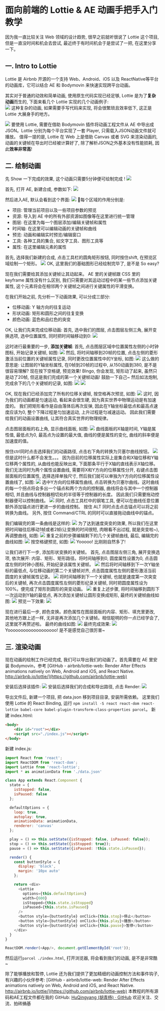 # 面向前端的 Lottie & AE 动画手把手入门教学
因为我一直比较关注 Web 领域的设计趋势, 很早之前就听很说了 Lottie 这个项目, 但是一直没时间和机会去尝试, 最近终于有时间机会于是尝试了一把, 在这里分享一下。

## 一. Intro to Lottie
Lottie 是 Airbnb 开源的一个支持 Web、Android、iOS 以及 ReactNative等平台的动画库，它可以结合 AE 和 Bodymovin 来快速实现跨平台动画。

其实对于普通的动效和简单动画, 使用原生代码实现已经足够, Lottie 是为了**复杂动画**而生的, 下面来看几个 Lottie 实现的几个动画例子:  
![](pic/1%20VYA3Hx-eO7qDCr0ONlIlhQ.gif)
这种复杂的动画, 如果需要手写代码来实现, 将会很繁琐且效率低下, 这正是 Lottie 大展身手的地方。

![](pic/v2-0e4e99fb36b64d2241966fa96deadb51_r.jpg)
要使用 Lottie, 需要在借助 Bodymovin 插件将动画工程文件从 AE 中导出成 JSON。Lottie 分别为每个平台实现了一套 Player, 只需载入JSON动画文件就可播放。
值得一提的是, Lottie 在 Web 上是借助 Canvas 或者 SVG 来渲染动画的,  动画的关键帧在导出时已经被计算好了, 除了解析JSON之外基本没有性能损耗, 因此**效率非常高**!

## 二. 绘制动画
先 Show 一下完成的效果, 这个动画只需要5分钟便可绘制完成 !
![](pic/%E5%90%88%E6%88%90-1.gif)

首先, 打开 AE, 新建合成, 参数如下:
![](pic/DDAF8800-9F4B-4F03-963B-B8619E53A967.png)

然后进入AE, 默认会看到这个界面:
![](pic/B1FBA8BC-41CE-4A61-A20C-5BD60BDEFFD0.png)
每个区域的作用分别是:
* 项目: 管理当前项目以及一些项目参数的预览
* 资源: 导入到 AE 中的所有外部资源如图像等在这里进行统一管理
* 图层: 在这里为每一个图层添加/编辑关键帧和属性
* 时间轴: 在这里可以编辑动画的关键帧和曲线
* 预览: 动画和编辑实时预览/编辑窗口
* 工具: 各种工具的集合, 如文字工具、图形工具等
* 属性: 在这里编辑元素的属性

首先, 选择我们新建的合成, 点击工具栏的圆角矩形按钮, 同时按住shift, 在预览区域绘制一个矩形。 
![](pic/F69D1C99-584D-480E-A702-1C8EE1AE9583.png)
OK, 这里我们的基础图形已经绘制完毕了, 是不是 So easy? 

现在我们需要给其添加关键帧让其动起来。 AE 里的关键帧跟 CSS 里的 keyframe 属性没有什么区别, 我们只需要对其运动过程中的某一些节点添加关键属性, 这个元素将会在相邻两个关键帧之间进行关键属性的平滑变换。

在我们开始之前, 先分析一下动画效果, 可以分成三部分: 
* 位移动画: Y 轴方向的往复运动
* 形状动画: 矩形和圆形之间的往复变换
* 颜色动画: 蓝色和品红色的突变

OK, 让我们先来完成位移动画:
首先, 选中我们的图层, 点击图层左侧三角, 展开变换选项, 选中位置属性, 同时把时间轴移动到0:
![](pic/7C5F4BA7-3C06-4AAC-98C3-A85C0BFB9A73.png)

这时进行最重要的一步, **添加关键帧**:
首先, 点击图层区域中位置属性左侧的小时钟图标, 开始记录关键帧, 如图:
![](pic/296B290D-68E3-419D-AF06-76DAEFA08457.png)
然后, 将时间轴移到20帧的位置,  点击左侧的菱形激活当前位置的关键帧属性记录, 同时更改位置属性中的Y坐标, 如图:
![](pic/04ACA68C-00A8-4C2D-A100-591AB5321249.png)
这么做的意思是: 让图层的Y轴坐标属性, 在0帧到20帧的过程中, 从150动画到380, 是不是很容易理解?
现在按下空格键, 预览效果! BIngo, 你会发现, 矩形动了起来, 虽然只是动了20帧, 但这是我们完成的第一个关键帧动画! 鼓励一下自己~
然后如法炮制, 完成余下的几个关键帧的记录, 如图:
![](pic/7F5FB292-14B0-42A9-A59D-DD526637DA95.png)
![](pic/DDA000F7-82F0-4FEA-A7FA-6A37581AD5C0.png)

OK, 现在我们已经添加完了所有的位移关键帧, 按空格再次预览, 如图:
![](pic/2018-04-11%2010_32_55.gif)
这时, 因为我们的动画都是匀速运动, 看起来会很生硬, 因为真实世界中物理运动是有加速度的。 我们把矩形看作是自由落体后再次反弹, 因此在Y轴坐标最低点和最高点速度应该为0, 整个下降过程是匀加速运动, 上升过程是匀减速运动。 因此我们需要给我们的动画设置曲线, 让其符合真实世界的物理规律。

点击图层面板的右上角, 显示曲线面板, 如图:
![](pic/942E0CFC-436D-4327-99F5-2E9B7FC011CF.png)
曲线面板的X轴是时间, Y轴是属性值, 最低点为0, 最高点为设置的最大值, 曲线的便是属性的变化, 曲线的斜率便是加速度的值。

按住ctrl同时点击选择我们的动画路径, 点击右下角的转换为贝塞尔曲线按钮。
![](pic/1A5C6A7C-C83D-4559-A8DF-3B1E1EB7B40E.png)
但是这时什么都不会发生。。。
因为目前的位移属性实际上是集合和X轴位移和Y轴位移两个属性的, 从曲线也能反映出来, 下面那条平行于X轴的直线表示X轴位移。我们无法同时为两个属性设置曲线, 需要将X和Y方向的位移属性分开, 右键点击图层面板的位置属性, 选择选择单独尺寸, 然后我们就可以单独为Y方向的位移属性设置曲线了, 如图:
![](pic/4DEF7ADF-951A-4434-A162-A76DCF5C9C84.png)
选中Y方向的位移属性曲线, 点击转换为贝塞尔曲线。这时曲线的每一个拐点将会多出一个锚点和两个方向的控制器, 曲线将会与其中一个控制器相切, 并且曲线与控制器相切处的半径等于控制器的长度。 因此我们只需要拖动控制器便可以控制曲线。
![](pic/95E98208-8BF6-4F65-9D51-C14F0704FB53.png)
同时, 点击工具栏中的钢笔工具, 便可以在曲线任意位置额外添加锚点进行更进一步的曲线控制。
按住 ALT 同时点击点击锚点可以将之前转换为曲线。
另外, 按住 Command/CTRL 的同时可以直接拖动曲线中的锚点。

我们编辑完的第一条曲线是这样的:
![](pic/CF9A4097-79E0-4C28-938B-4A7161305821.png)
为了达到速度突变的效果, 所以我们在这里把时间轴往后移动1帧或者2帧(让变换的时间很短, 肉眼看不出过程, 就是突变啦~), 再调整曲线, 如图:
![](pic/1ECF244A-6D60-4B46-9F6B-01FD16BFA67C.png)
重复之前的步骤编辑剩下的几个关键帧曲线, 最后, 编辑完的曲线如图:
![](pic/314BEF8E-293F-44F2-ACA9-B7433149C94C.png)
按空格键预览, 如图:
![](pic/2018-04-11%2010_56_49.gif)
Yooooo! 比刚刚自然多了!

让我们进行下一步, 添加形状变换的关键帧。
首先, 点击图层左侧三角, 展开变换选项, 依次展开: 内容、矩形、矩形路径。将时间轴移到0, 圆度属性设置为0, 点击圆度左侧的时钟小图标, 开始纪录该属性关键帧。
![](pic/6F4EDFD3-2B0E-4605-A497-C11D975F9C47.png)
然后将时间轴移到下一次Y轴坐标的最低点, 与位移动画的第二个关键帧对齐, 点击圆度属性左侧的菱形激活当前圆度的关键帧属性记录。
![](pic/14D1B149-1161-42A1-B236-ABFBC94FF8C0.png)
将时间轴移到下一个关键帧, 也就是速度第一次突变后的关键帧, 再次点击圆度属性左侧的菱形纪录关键帧, 同时把圆度属性设为100%。便完成了矩形到圆形的突变动画。
![](pic/A50C0B78-4F2F-4742-BCFA-6B5623DC4AA3.png)
重复上述步骤, 将时间轴移到圆形下一次运动到Y轴的最低点, 再次添加关键帧让圆形变换成矩形, 最终的关键帧曲线如图:
![](pic/7829154D-FCCF-4D3F-B590-DFEEB34DD059.png)
预览一下效果:
![](pic/2018-04-11%2011_08_48.gif)

现在进行最后一步, 颜色变换。颜色属性在图层面板的内容、矩形、填充里更改, 其他地方跟上述一样, 无非是再次添加几个关键帧。相信聪明的你一点已经学会了, 这里就不再赘述啦。
最终的曲线如图:
![](pic/9A70E82D-B138-481F-912D-B88B3293387B.png)
最终完成效果:
![](pic/%E5%90%88%E6%88%90-1%201.gif)
Yooooooooooooooooooo! 是不是感觉自己很厉害~ 

## 三. 渲染动画
现在动画的绘制工作已经完成, 我们可以导出我们的动画了。首先需要在 AE 里安装 Bodymovin，参考  [GitHub - airbnb/lottie-web: Render After Effects animations natively on Web, Android and iOS, and React Native. http://airbnb.io/lottie/](https://github.com/airbnb/lottie-web)

安装后选择该插件:
![](pic/B22681EB-A28A-40CB-836A-97A94AE585F8.png)
安装后选择我们的合成和导出路径, 点击 Render:
![](pic/DEBB2B77-C6B0-4E48-837C-54FC3F953660.png)

导出文件后, 新建一个项目, 把 data.json 移到项目目录, 安装所需依赖。
这里我们使用 Lottie 的 React Binding, 运行 `npm install -S react react-dom react-lottie babel-core babel-plugin-transform-class-properties parcel`。
新建 index.html:
```html
<body>
    <div id="root"></div>
    <script src="./index.js"></script>
</body>
```
新建 index.js:
```js
import React from 'react';
import ReactDOM from 'react-dom';
import Lottie from 'react-lottie';
import * as animationData from './data.json'

class App extends React.Component {
  state = {
    isStopped: false,
    isPaused: false
  };

  defaultOptions = {
    loop: true,
    autoplay: true,
    animationData: animationData,
    renderer: 'canvas'
  };

  play = () => this.setState({isStopped: false, isPaused: false});
  stop = () => this.setState({isStopped: true});
  pause = () => this.setState({isPaused: !this.state.isPaused});

  render() {
    const buttonStyle = {
      display: 'block',
      margin: '10px auto'
    };

    return <div>
      <Lottie
        options={this.defaultOptions}
        width={600}
        isStopped={this.state.isStopped}
        isPaused={this.state.isPaused}
      />
      <button style={buttonStyle} onClick={this.stop}>停止</button>
      <button style={buttonStyle} onClick={this.play}>播放</button>
      <button style={buttonStyle} onClick={this.pause}>暂停</button>
    </div>
  }
}

ReactDOM.render(<App/>, document.getElementById('root'));
```
然后运行`parcel ./index.html`, 打开浏览器, 将会看到我们的动画, 是不是非常酷~ 

除了能够播放和暂停, Lottie 还为我们提供了更加精细的动画控制方法和事件钩子, 有兴趣的小伙伴参考: [GitHub - airbnb/lottie-web: Render After Effects animations natively on Web, Android and iOS, and React Native. http://airbnb.io/lottie/](https://github.com/airbnb/lottie-web)
本教程的所有源码和AE工程文件都在我的 GitHub: [HuQingyang (胡青杨) · GitHub](https://github.com/HuQingyang) 欢迎关注、交流、拍砖~~搞基~~
